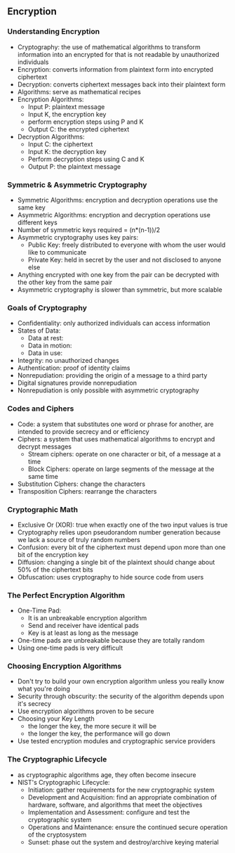## Encryption

### Understanding Encryption
* Cryptography: the use of mathematical algorithms to transform information into an encrypted for that is not readable by unauthorized individuals
* Encryption: converts information from plaintext form into encrypted ciphertext
* Decryption: converts ciphertext messages back into their plaintext form
* Algorithms: serve as mathematical recipes
* Encryption Algorithms:
    * Input P: plaintext message
    * Input K, the encryption key
    * perform encryption steps using P and K
    * Output C: the encrypted ciphertext
* Decryption Algorithms:
    * Input C: the ciphertext
    * Input K: the decryption key
    * Perform decryption steps using C and K
    * Output P: the plaintext message

### Symmetric & Asymmetric Cryptography
* Symmetric Algorithms: encryption and decryption operations use the same key
* Asymmetric Algorithms: encryption and decryption operations use different keys
* Number of symmetric keys required = (n*(n-1))/2
* Asymmetric cryptography uses key pairs:
    * Public Key: freely distributed to everyone with whom the user would like to communicate
    * Private Key: held in secret by the user and not disclosed to anyone else
* Anything encrypted with one key from the pair can be decrypted with the other key from the same pair
* Asymmetric cryptography is slower than symmetric, but more scalable

### Goals of Cryptography
* Confidentiality: only authorized individuals can access information
* States of Data:
    * Data at rest:
    * Data in motion:
    * Data in use:
* Integrity: no unauthorized changes
* Authentication: proof of identity claims
* Nonrepudiation: providing the origin of a message to a third party
* Digital signatures provide nonrepudiation
* Nonrepudiation is only possible with asymmetric cryptography

### Codes and Ciphers
* Code: a system that substitutes one word or phrase for another, are intended to provide secrecy and or efficiency
* Ciphers: a system that uses mathematical algorithms to encrypt and decrypt messages
    * Stream ciphers: operate on one character or bit, of a message at a time
    * Block Ciphers: operate on large segments of the message at the same time
* Substitution Ciphers: change the characters
* Transposition Ciphers: rearrange the characters

### Cryptographic Math
* Exclusive Or (XOR): true when exactly one of the two input values is true
* Cryptography relies upon pseudorandom number generation because we lack a source of truly random numbers
* Confusion: every bit of the ciphertext must depend upon more than one bit of the encryption key
* Diffusion: changing a single bit of the plaintext should change about 50% of the ciphertext bits
* Obfuscation: uses cryptography to hide source code from users

### The Perfect Encryption Algorithm
* One-Time Pad:
    * It is an unbreakable encryption algorithm
    * Send and receiver have identical pads
    * Key is at least as long as the message
* One-time pads are unbreakable because they are totally random
* Using one-time pads is very difficult

### Choosing Encryption Algorithms
* Don't try to build your own encryption algorithm unless you really know what you're doing
* Security through obscurity: the security of the algorithm depends upon it's secrecy
* Use encryption algorithms proven to be secure
* Choosing your Key Length
    * the longer the key, the more secure it will be
    * the longer the key, the performance will go down
* Use tested encryption modules and cryptographic service providers

### The Cryptographic Lifecycle
* as cryptographic algorithms age, they often become insecure
* NIST's Cryptographic Lifecycle:
    * Initiation: gather requirements for the new cryptographic system
    * Development and Acquisition: find an appropriate combination of hardware, software, and algorithms that meet the objectives
    * Implementation and Assessment: configure and test the cryptographic system
    * Operations and Maintenance: ensure the continued secure operation of the cryptosystem
    * Sunset: phase out the system and destroy/archive keying material